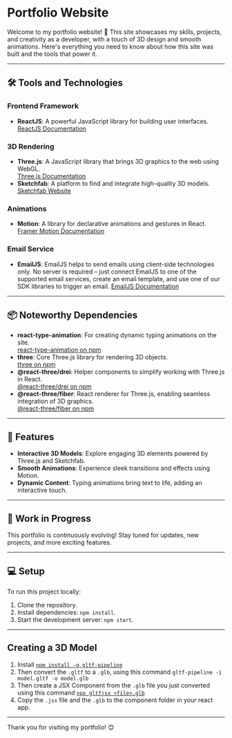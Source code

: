 # Portfolio Website

Welcome to my portfolio website! 🚀 This site showcases my skills, projects, and creativity as a developer, with a touch of 3D design and smooth animations. Here's everything you need to know about how this site was built and the tools that power it.

---

## 🛠️ Tools and Technologies

### **Frontend Framework**

- **ReactJS**: A powerful JavaScript library for building user interfaces.  
  [ReactJS Documentation](https://reactjs.org/)

### **3D Rendering**

- **Three.js**: A JavaScript library that brings 3D graphics to the web using WebGL.  
  [Three.js Documentation](https://threejs.org/)
- **Sketchfab**: A platform to find and integrate high-quality 3D models.  
  [Sketchfab Website](https://sketchfab.com/)

### **Animations**

- **Motion**: A library for declarative animations and gestures in React.  
  [Framer Motion Documentation](https://www.framer.com/motion/)

### **Email Service**

- **EmailJS**: EmailJS helps to send emails using client-side technologies only. No server is required – just connect EmailJS to one of the supported email services, create an email template, and use one of our SDK libraries to trigger an email.
  [EmailJS Documentation](https://www.emailjs.com/docs/)

---

## 📦 Noteworthy Dependencies

- **react-type-animation**: For creating dynamic typing animations on the site.  
  [react-type-animation on npm](https://www.npmjs.com/package/react-type-animation)
- **three**: Core Three.js library for rendering 3D objects.  
  [three on npm](https://www.npmjs.com/package/three)
- **@react-three/drei**: Helper components to simplify working with Three.js in React.  
  [@react-three/drei on npm](https://www.npmjs.com/package/@react-three/drei)
- **@react-three/fiber**: React renderer for Three.js, enabling seamless integration of 3D graphics.  
  [@react-three/fiber on npm](https://www.npmjs.com/package/@react-three/fiber)

---

## 🎨 Features

- **Interactive 3D Models**: Explore engaging 3D elements powered by Three.js and Sketchfab.
- **Smooth Animations**: Experience sleek transitions and effects using Motion.
- **Dynamic Content**: Typing animations bring text to life, adding an interactive touch.

---

## 🚧 Work in Progress

This portfolio is continuously evolving! Stay tuned for updates, new projects, and more exciting features.

---

## 💻 Setup

To run this project locally:

1. Clone the repository.
2. Install dependencies: `npm install`.
3. Start the development server: `npm start`.

---

## Creating a 3D Model

1. Install [`npm install -g gltf-pipeline`](https://www.npmjs.com/package/gltf-pipeline)
2. Then convert the `.gltf` to a `.glb`, using this command `gltf-pipeline -i model.gltf -o model.glb`
3. Then create a JSX Component from the `.glb` file you just converted using this command [`npx gltfjsx <file>.glb`](https://github.com/pmndrs/gltfjsx)
4. Copy the `.jsx` file and the `.glb` to the component folder in your react app.

---

Thank you for visiting my portfolio! 😊
